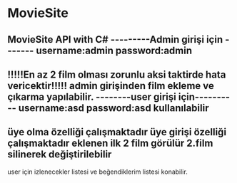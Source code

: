 # MovieSite
MovieSite API with C#
---------Admin girişi için -------
username:admin
password:admin
----------------------------------
!!!!!En az 2 film olması zorunlu aksi taktirde hata vericektir!!!!!
admin girişinden film ekleme ve çıkarma yapılabilir.
--------user girişi için----------
username:asd
password:asd 
kullanılabilir 
----------------------------------
üye olma özelliği çalışmaktadır
üye girişi özelliği çalışmaktadır
eklenen ilk 2 film görülür
2.film silinerek değiştirilebilir
----------------------------------
user için izlenecekler listesi ve beğendiklerim listesi konabilir.
